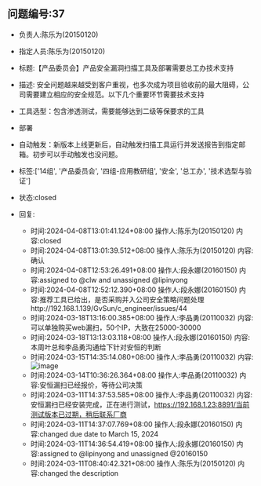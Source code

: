 ## 问题编号:37
- 负责人:陈乐为(20150120)
- 指定人员:陈乐为(20150120)
- 标题:【产品委员会】产品安全漏洞扫描工具及部署需要总工办技术支持
- 描述:
安全问题越来越受到客户重视，也多次成为项目验收前的最大阻碍，公司需要建立相应的安全规范。以下几个重要环节需要技术支持
- 工具选型：包含渗透测试，需要能够达到二级等保要求的工具
- 部署
- 自动触发：新版本上线更新后，自动触发扫描工具运行并发送报告到指定邮箱。初步可以手动触发也没问题。

- 标签:['14组', '产品委员会', '四组-应用教研组', '安全', '总工办', '技术选型与验证']
- 状态:closed
- 回复:
    - 时间:2024-04-08T13:01:41.124+08:00
      操作人:陈乐为(20150120)
      内容:closed
    - 时间:2024-04-08T13:01:39.512+08:00
      操作人:陈乐为(20150120)
      内容:确认
    - 时间:2024-04-08T12:53:26.491+08:00
      操作人:段永娜(20160150)
      内容:assigned to @clw and unassigned @lipinyong
    - 时间:2024-04-08T12:52:12.390+08:00
      操作人:段永娜(20160150)
      内容:推荐工具已给出，是否采购并入公司安全策略问题处理http://192.168.1.139/GvSun/c_engineer/issues/44
    - 时间:2024-03-18T13:16:00.385+08:00
      操作人:李品勇(20110032)
      内容:可以单独购买web漏扫，50个IP，大致在25000-30000
    - 时间:2024-03-18T13:13:03.118+08:00
      操作人:段永娜(20160150)
      内容:本周叶总和李品勇沟通给下针对安恒的判断
    - 时间:2024-03-15T14:35:14.080+08:00
      操作人:李品勇(20110032)
      内容:![image](/uploads/6c8d8e21b87f3d537b85b7afe25c4081/image.png)
    - 时间:2024-03-14T10:36:26.364+08:00
      操作人:李品勇(20110032)
      内容:安恒漏扫已经报价，等待公司决策
    - 时间:2024-03-11T14:37:53.585+08:00
      操作人:李品勇(20110032)
      内容:安恒漏扫已经安装完成，正在进行测试，https://192.168.1.23:8891/当前测试版本已过期，稍后联系厂商
    - 时间:2024-03-11T14:37:07.769+08:00
      操作人:段永娜(20160150)
      内容:changed due date to March 15, 2024
    - 时间:2024-03-11T14:36:54.419+08:00
      操作人:段永娜(20160150)
      内容:assigned to @lipinyong and unassigned @20160150
    - 时间:2024-03-11T08:40:42.321+08:00
      操作人:陈乐为(20150120)
      内容:changed the description